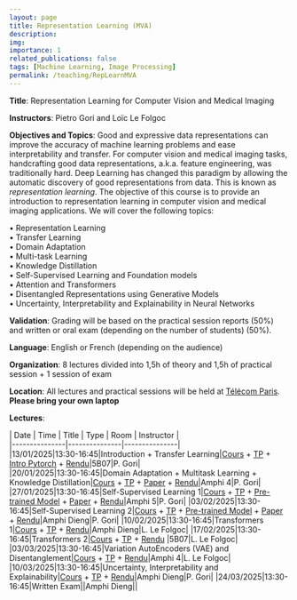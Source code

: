 ```yaml
---
layout: page
title: Representation Learning (MVA)
description:
img: 
importance: 1
related_publications: false
tags: [Machine Learning, Image Processing]
permalink: /teaching/RepLearnMVA
---
```


**Title**: Representation Learning for Computer Vision and Medical Imaging  

**Instructors**: Pietro Gori and Loïc Le Folgoc  

**Objectives and Topics**: Good and expressive data representations can improve the accuracy of machine learning problems and ease interpretability and transfer. For computer vision and medical imaging tasks, handcrafting good data representations, a.k.a. feature
engineering, was traditionally hard. Deep Learning has changed this paradigm by allowing the automatic discovery of good representations from data. This is known as *representation learning*. The objective of this course is to provide an introduction to representation learning in computer vision and medical imaging applications. We will cover the following topics:    

• Representation Learning  
• Transfer Learning  
• Domain Adaptation  
• Multi-task Learning  
• Knowledge Distillation  
• Self-Supervised Learning and Foundation models  
• Attention and Transformers  
• Disentangled Representations using Generative Models  
• Uncertainty, Interpretability and Explainability in Neural Networks  


**Validation**: Grading will be based on the practical session reports (50%) and written or oral exam (depending on the number of students) (50%).  

**Language**: English or French (depending on the audience)  


**Organization**: 8 lectures divided into 1,5h of theory and 1,5h of practical session + 1 session of exam  

**Location**: All lectures and practical sessions will be held at [Télécom Paris](https://www.telecom-paris.fr/fr/ecole/bref/acces-contact). **Please bring your own laptop** 

**Lectures**:  

| Date | Time | Title | Type | Room | Instructor |  
|---------------|---------------|---------------|  
|13/01/2025|13:30-16:45|Introduction + Transfer Learning|[Cours](https://partage.imt.fr/index.php/s/Pdt9FA9Xgm7J89x) + [TP](https://partage.imt.fr/index.php/s/FnNwsNBYWkcNsn5) + [Intro Pytorch](https://partage.imt.fr/index.php/s/jrny5JYQLnXb8yP) + [Rendu](https://partage.imt.fr/index.php/s/gPTsc4KECjDJDA6)|5B07|P. Gori|  
|20/01/2025|13:30-16:45|Domain Adaptation + Multitask Learning + Knowledge Distillation|[Cours](https://partage.imt.fr/index.php/s/Pdt9FA9Xgm7J89x) + [TP](https://partage.imt.fr/index.php/s/3MMLiRqRT83xfKY) + [Paper](https://partage.imt.fr/index.php/s/bBQaekwn4QeDjZP) + [Rendu](https://partage.imt.fr/index.php/s/fqyWY8cep3tf3WD)|Amphi 4|P. Gori| 
|27/01/2025|13:30-16:45|Self-Supervised Learning 1|[Cours](https://partage.imt.fr/index.php/s/TdXKAAkzqL7wH3g) + [TP](https://partage.imt.fr/index.php/s/rc5cfnNBSeigHPE) + [Pre-trained Model](https://partage.imt.fr/index.php/s/3YiGAsX8bjoAx3i) + [Paper](https://partage.imt.fr/index.php/s/AmKA64Yfri4CBbi) + [Rendu](https://partage.imt.fr/index.php/s/Ko3xmdffBDR69gN)|Amphi 5|P. Gori| 
|03/02/2025|13:30-16:45|Self-Supervised Learning 2|[Cours](https://partage.imt.fr/index.php/s/TdXKAAkzqL7wH3g) + [TP](https://partage.imt.fr/index.php/s/HBA3iCimydidsAZ) + [Pre-trained Model](https://partage.imt.fr/index.php/s/bSLoHRNHXqjfmpK) + [Paper](https://partage.imt.fr/index.php/s/SpDTxqKdzf8nmqQ) + [Rendu](https://partage.imt.fr/index.php/s/cPsBaXNsTGCfo6m)|Amphi Dieng|P. Gori| 
|10/02/2025|13:30-16:45|Transformers 1|[Cours](https://drive.google.com/file/d/13ZQ86M_PEczECBtpwyzwHSEYagJbrV7B/view?usp=sharing) + [TP](https://colab.research.google.com/drive/18EewP0WwmcevyZzs9Fhp1jhtizihdCIA?usp=drive_link) + [Rendu](https://partage.imt.fr/index.php/s/3BGTFgQRACtWw7J)|Amphi Dieng|L. Le Folgoc| 
|17/02/2025|13:30-16:45|Transformers 2|[Cours](https://drive.google.com/file/d/13ZQ86M_PEczECBtpwyzwHSEYagJbrV7B/view?usp=sharing) + [TP](https://colab.research.google.com/drive/1VpjLsbt1QCHUvcG9ODZ04o5yctlD7ktp?usp=drive_link) + [Rendu](https://partage.imt.fr/index.php/s/Gt9FKHAJS7TPQtk) |5B07|L. Le Folgoc| 
|03/03/2025|13:30-16:45|Variation AutoEncoders (VAE) and Disentanglement|[Cours]() + [TP]() + [Rendu](https://partage.imt.fr/index.php/s/g6PZze9DzC8iA29)|Amphi 4|L. Le Folgoc|
|10/03/2025|13:30-16:45|Uncertainty, Interpretability and Explainability|[Cours]() + [TP]() + [Rendu]()|Amphi Dieng|P. Gori| 
|24/03/2025|13:30-16:45|Written Exam||Amphi Dieng|| 


